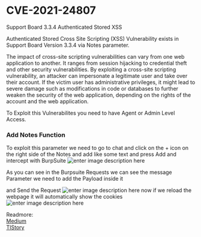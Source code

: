 # CVE-2021-24807
Support Board 3.3.4 Authenticated Stored XSS

Authenticated Stored Cross Site Scripting (XSS) Vulnerability exists in Support Board Version 3.3.4 via Notes parameter.

The impact of cross-site scripting vulnerabilities can vary from one web application to another. It ranges from session hijacking to credential theft and other security vulnerabilities. By exploiting a cross-site scripting vulnerability, an attacker can impersonate a legitimate user and take over their account. If the victim user has administrative privileges, it might lead to severe damage such as modifications in code or databases to further weaken the security of the web application, depending on the rights of the account and the web application.

To Exploit this Vulnerabilites you need to have Agent or Admin Level Access.

### Add Notes Function

To exploit this parameter we need to go to chat and click on the + icon on the right side of the Notes and add like some text and press Add and intercept with BurpSuite
![enter image description here](https://cdn-images-1.medium.com/max/800/1*MdEk_L4IZlYUrqNpnvAURg.png)

As you can see in the Burpsuite Requests we can see the message Parameter we need to add the Payload inside it

<ScRiPt>alert(document.cookie)</sCriPt>

and Send the Request
![enter image description here](https://cdn-images-1.medium.com/max/1200/1*tAcwXhIG6_vfaEbvI__x2g.png)
now if we reload the webpage it will automatically show the cookies
![enter image description here](https://cdn-images-1.medium.com/max/800/1*lObsbeV4LxjThXD08awKpA.png)


Readmore:  
[Medium](https://medium.com/@lijohnjefferson/6bc22af2a444)  
[TIStory]()
